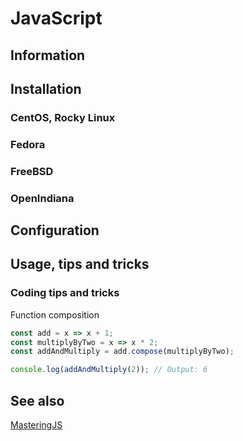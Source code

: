 # JavaScript

## Information

## Installation

### CentOS, Rocky Linux

### Fedora

### FreeBSD

### OpenIndiana

## Configuration

## Usage, tips and tricks

### Coding tips and tricks

Function composition

```javascript
const add = x => x + 1;
const multiplyByTwo = x => x * 2;
const addAndMultiply = add.compose(multiplyByTwo);

console.log(addAndMultiply(2)); // Output: 6
```

## See also

[MasteringJS](https://masteringjs.io)
